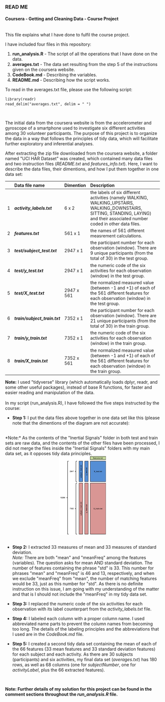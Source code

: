 ### READ ME
#### Coursera - Getting and Cleaning Data - Course Project<br/><br/>

This file explains what I have done to fulfil the course project.<br/>

I have included four files in this repository:<br/>

1. **run_analysis.R** - The script of all the operations that I have done on the data.<br/>
2. **averages.txt** - The data set resulting from the step 5 of the instructions given on the coursera website.<br/>
3. **CodeBook.md** - Describing the variables.<br/>
4. **README.md** - Describing how the script works.<br/>


To read in the averages.txt file, please use the following script:

```{r}
library(readr)
read_delim("averages.txt", delim = " ")
```
<br/>

The initial data from the coursera website is from the accelerometer and gyroscope of a smartphone used to investigate six different activities among 30 volunteer participants. The purpose of this project is to organize the data in a way that follows the principles of tidy data, which will facilitate further exploratory and inferential analyses. <br/>

After extracting the zip file downloaded from the coursera website, a folder named "UCI HAR Dataset" was created, which contained many data files and two instruction files (*README.txt* and *features_info.txt*). Here, I want to describe the data files, their dimentions, and how I put them together in one data set: <br/>


| |Data file name |Dimention | Description |
|:- |:-- |:- |:-----------|
| 1 | ***activity_labels.txt*** | 6 x 2 | the labels of six different activities (namely WALKING, WALKING_UPSTAIRS, WALKING_DOWNSTAIRS, SITTING, STANDING, LAYING) and their associated number coded in other data files. |
| 2 | ***features.txt*** | 561 x 1 | the names of 561  different measrement calculations. |
| 3 | ***test/subject_test.txt*** | 2947 x 1 | the participant number for each observation (window). There are 9 unique participants (from the total of 30) in the test group. |
| 4 | ***test/y_test.txt*** | 2947 x 1 | the numeric code of the six activities for each observation (window) in the test group. |
| 5 | ***test/X_test.txt*** | 2947 x 561 | the normalized measured value (between -1 and +1) of each of the 561 different features for each observation (window) in the test group. |
| 6 | ***train/subject_train.txt*** | 7352 x 1 | the participant number for each observation (window). There are 21 unique participants (from the total of 30) in the train group. |
| 7 | ***train/y_train.txt*** | 7352 x 1 | the numeric code of the six activities for each observation (window) in the train group. |
| 8 | ***train/X_train.txt*** | 7352 x 561 | the normalized measured value (between -1 and +1) of each of the 561 different features for each observation (window) in the train group. |


**Note:** I used "tidyverse" library (which automatically loads dplyr, readr, and some other useful packages), instead of base R functions, for faster and easier reading and manipulation of the data. <br/>
<br/>
In my script (run_analysis.R), I have followed the five steps instructed by the course: <br/>

* **Step 1:** I put the data files above together in one data set like this (please note that the dimentions of the diagram are not accurate):
<br/>
*Note:* As the contents of the "Inertial Signals" folder in both test and train sets are raw data, and the contents of the other files have been processed, I did not merge the files inside the "Inertial Signals" folders with my main data set, as it opposes tidy data principles.

<center>
<img src="diagram.png" alt="diagram" width=30% height=30% align="middle">
</center>
<br/>

* **Step 2:** I extracted 33 measures of mean and 33 measures of standard deviation. <br/>
*Note:* There are both "mean" and "meanFreq" among the features (variables). The question asks for mean AND standard deviation. The number of features containing the phrase "std" is 33. This number for phrases "mean" and "meanFreq" is 46 and 13, respectively, and when we exclude "meanFreq" from "mean", the number of matching features would be 33, just as this number for "std". As there is no definite instruction on this issue, I am going with my understanding of the matter and that is I should not include the "meanFreq" in my tidy data set. 

* **Step 3:** I replaced the numeric code of the six activities for each observation with its label counterpart from the *activity_labels.txt* file.

* **Step 4:** I labeled each column with a proper column name. I used abbreviated name parts to prevent the column names from becoming too long. The details of the labeling principles and the abbreviations that I used are in the *CodeBook.md* file.

* **Step 5:** I created a second tidy data set containing the mean of each of the 66 features (33 mean features and 33 standard deviation features) for each subject and each activity. As there are 30 subjects (participants) and six activities, my final data set (*averages.txt*) has 180 rows, as well as 68 columns (one for *subjectNumber*, one for *activityLabel*, plus the 66 extracted features).
<br/>

**Note: Further details of my solution for this project can be found in the comment sections throughout the *run_analysis.R* file.**